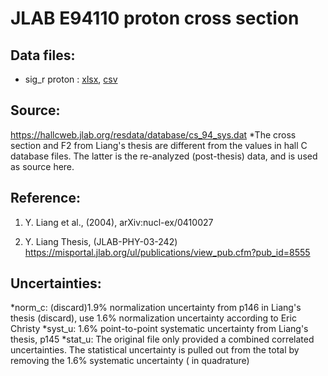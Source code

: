 # JLAB E94110 proton cross section

## Data files: 
  * sig_r proton   : [xlsx](../data/JAM/10044.xlsx), [csv](../data/JAM/csv/10044.csv)   


## Source: 
https://hallcweb.jlab.org/resdata/database/cs_94_sys.dat
*The cross section and F2 from Liang's thesis are different from the values in hall C database files. The latter is the re-analyzed (post-thesis) data, and is used as source here.


## Reference: 
1. Y. Liang et al., (2004), arXiv:nucl-ex/0410027 

2. Y. Liang Thesis, (JLAB-PHY-03-242) https://misportal.jlab.org/ul/publications/view_pub.cfm?pub_id=8555


## Uncertainties:

*norm_c:
 (discard)1.9% normalization uncertainty from p146 in Liang's thesis (discard), use 1.6% normalization uncertainty according to Eric Christy
*syst_u: 
1.6% point-to-point systematic uncertainty from Liang's thesis, p145
*stat_u:
The original file only provided a combined correlated uncertainties. The statistical uncertainty is pulled out from the total by removing the 1.6% systematic uncertainty ( in quadrature)

